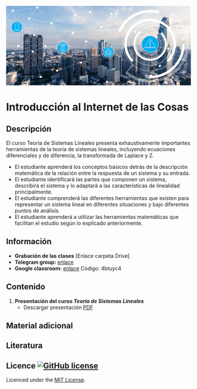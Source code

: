 [![banner](/_assets/pics/iotbanner.jpg)](https://github.com/marcoteran/internetofthings)
# Introducción al Internet de las Cosas

## Descripción

El curso Teoría de Sistemas Lineales presenta exhaustivamente importantes herramientas de la teoría de sistemas lineales, incluyendo ecuaciones diferenciales y de diferencia, la transformada de Laplace y Z.
* El estudiante aprenderá los conceptos básicos detrás de la descripción matemática de la relación entre la respuesta de un sistema y su entrada.
* El estudiante identificará las partes que componen un sistema, describirá el sistema y lo adaptará a las características de linealidad principalmente.
* El estudiante comprenderá las diferentes herramientas que existen para representar un sistema lineal en diferentes situaciones y bajo diferentes puntos de análisis.
* El estudiante aprenderá a utilizar las herramientas matemáticas que facilitan el estudio según lo explicado anteriormente.


## Información
* **Grabación de las clases** [Enlace carpeta Drive]
* **Telegram group:** [enlace](https://t.me/joinchat/Ie-daAJBiw_cUuqm)
* **Google classroom:** [enlace](https://classroom.google.com/c/MjY4MTg2ODk4NzEz?cjc=4btuyc4) Código: 4btuyc4

## Contenido

1. **Presentación del curso *Teoría de Sistemas Lineales***
	* Descargar presentación [PDF](https://github.com/marcoteran/internetofthings/raw/master/lectures/00_internetofthings_syllabus.pdf) 
	

## Material adicional



## Literatura



## Licence [![GitHub license](https://img.shields.io/github/license/marcoteran/deeplearningmodule.svg)](https://github.com/marcoteran/deeplearningmodule/blob/master/LICENSE)

Licenced under the [MIT License](https://github.com/MinorMole/RcloneLab/blob/master/LICENSE).